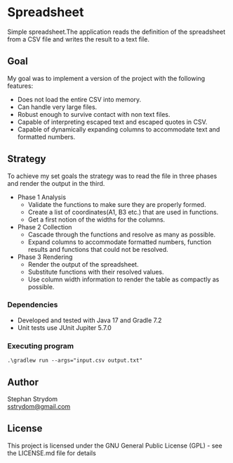# Spreadsheet

Simple spreadsheet.The application reads the
definition of the spreadsheet from a CSV file and writes the result to a text file.

## Goal

My goal was to implement a version of the project with the following features:
* Does not load the entire CSV into memory.
* Can handle very large files.
* Robust enough to survive contact with non text files.
* Capable of interpreting escaped text and escaped quotes in CSV.
* Capable of dynamically expanding columns to accommodate text and formatted numbers.

## Strategy
To achieve my set goals the strategy was to read the file in three phases and render the output in the third.
* Phase 1 Analysis
    * Validate the functions to make sure they are properly formed.
    * Create a list of coordinates(A1, B3 etc.) that are used in functions.
    * Get a first notion of the widths for the columns.
* Phase 2 Collection
    * Cascade through the functions and resolve as many as possible.
    * Expand columns to accommodate formatted numbers, function results and functions that could not be resolved.
* Phase 3 Rendering
    * Render the output of the spreadsheet.
    * Substitute functions with their resolved values.
    * Use column width information to render the table as compactly as possible.
### Dependencies

* Developed and tested with Java 17 and Gradle 7.2
* Unit tests use JUnit Jupiter 5.7.0

### Executing program
```
.\gradlew run --args="input.csv output.txt"
```

## Author

Stephan Strydom  
[sstrydom@gmail.com](mailto:sstrydom@gmail.com)

## License

This project is licensed under the GNU General Public License (GPL) - see the LICENSE.md file for details
